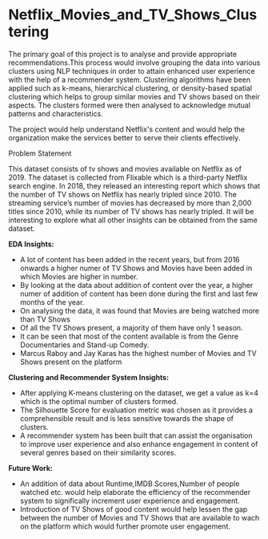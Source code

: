 # Netflix_Movies_and_TV_Shows_Clustering

The primary goal of this project is to analyse and provide appropriate recommendations.This process would involve grouping the data into various clusters using NLP techniques in order to attain enhanced user experience with the help of a recommender system. Clustering algorithms have been applied such as k-means, hierarchical clustering, or density-based spatial clustering which helps to group similar movies and TV shows based on their aspects. The clusters formed were then analysed to acknowledge mutual patterns and characteristics.

The project would help understand Netflix's content and would help the organization make the services better to serve their clients effectively.

Problem Statement 

This dataset consists of tv shows and movies available on Netflix as of 2019. The dataset is collected from Flixable which is a third-party Netflix search engine. In 2018, they released an interesting report which shows that the number of TV shows on Netflix has nearly tripled since 2010. The streaming service’s number of movies has decreased by more than 2,000 titles since 2010, while its number of TV shows has nearly tripled. It will be interesting to explore what all other insights can be obtained from the same dataset.

**EDA Insights:**


*   A lot of content has been added in the recent years, but from 2016 onwards a higher numer of TV Shows and Movies have been added in which Movies are higher in number.
*   By looking at the data about addition of content over the year, a higher numer of addition of content has been done during the first and last few months of the year.
*   On analysing the data, it was found that Movies are being watched more than TV Shows
*   Of all the TV Shows present, a majority of them have only 1 season.
*   It can be seen that most of the content available is from the Genre Documentaries and Stand-up Comedy.
*   Marcus Raboy and Jay Karas has the highest number of Movies and TV Shows present on the platform


**Clustering and Recommender System Insights:**


*   After applying K-means clustering on the dataset, we get a value as k=4 which is the optimal number of clusters formed.
*   The Silhouette Score for evaluation metric was chosen as it provides a comprehensible result and is less sensitive towards the shape of clusters.
*   A recommender system has been built that can assist the organisation to improve user experience and also enhance engagement in content of several genres based on their similarity scores.


**Future Work:**


*   An addition of data about Runtime,IMDB Scores,Number of people watched etc. would help elaborate the efficiency of the recommender system to significally increment user experience and engagement.
*   Introduction of TV Shows of good content would help lessen the gap between the number of Movies and TV Shows that are available to wach on the platform which would further promote user engagement.
